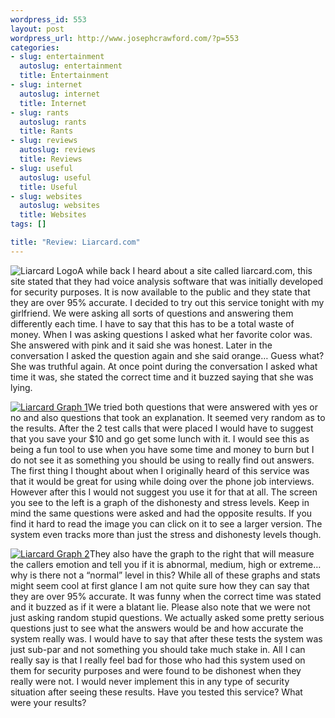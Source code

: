 ```yaml
--- 
wordpress_id: 553
layout: post
wordpress_url: http://www.josephcrawford.com/?p=553
categories: 
- slug: entertainment
  autoslug: entertainment
  title: Entertainment
- slug: internet
  autoslug: internet
  title: Internet
- slug: rants
  autoslug: rants
  title: Rants
- slug: reviews
  autoslug: reviews
  title: Reviews
- slug: useful
  autoslug: useful
  title: Useful
- slug: websites
  autoslug: websites
  title: Websites
tags: []

title: "Review: Liarcard.com"
---
```


![Liarcard Logo](http://josephcrawford.com/wp-content/uploads/2008/04/picture-4.jpg)A while back I heard about a site called liarcard.com, this site stated that they had voice analysis software that was initially developed for security purposes.  It is now available to the public and they state that they are over 95% accurate.  I decided to try out this service tonight with my girlfriend.  We were asking all sorts of questions and answering them differently each time.  I have to say that this has to be a total waste of money.  When I was asking questions I asked what her favorite color was.  She answered with pink and it said she was honest.  Later in the conversation I asked the question again and she said orange…  Guess what?  She was truthful again.  At once point during the conversation I asked what time it was, she stated the correct time and it buzzed saying that she was lying.
<!--more-->


[![Liarcard Graph 1](http://josephcrawford.com/wp-content/uploads/2008/04/graph1.jpg)](http://josephcrawford.com/wp-content/uploads/2008/04/graph1.jpg "Liarcard Graph 1")We tried both questions that were answered with yes or no and also questions that took an explanation.  It seemed very random as to the results.  After the 2 test calls that were placed I would have to suggest that you save your $10 and go get some lunch with it.  I would see this as being a fun tool to use when you have some time and money to burn but I do not see it as something you should be using to really find out answers.  The first thing I thought about when I originally heard of this service was that it would be great for using while doing over the phone job interviews.  However after this I would not suggest you use it for that at all.  The screen you see to the left is a graph of the dishonesty and stress levels.  Keep in mind the same questions were asked and had the opposite results.  If you find it hard to read the image you can click on it to see a larger version. The system even tracks more than just the stress and dishonesty levels though. 

[![Liarcard Graph 2](http://josephcrawford.com/wp-content/uploads/2008/04/graph2.jpg)](http://josephcrawford.com/wp-content/uploads/2008/04/graph2.jpg "Liarcard Graph 2")They also have the graph to the right that will measure the callers emotion and tell you if it is abnormal, medium, high or extreme…  why is there not a “normal” level in this?  While all of these graphs and stats might seem cool at first glance I am not quite sure how they can say that they are over 95% accurate.  It was funny when the correct time was stated and it buzzed as if it were a blatant lie.  Please also note that we were not just asking random stupid questions.  We actually asked some pretty serious questions just to see what the answers would be and how accurate the system really was.  I would have to say that after these tests the system was just sub-par and not something you should take much stake in.  All I can really say is that I really feel bad for those who had this system used on them for security purposes and were found to be dishonest when they really were not.  I would never implement this in any type of security situation after seeing these results.  Have you tested this service?  What were your results?
